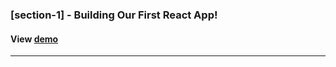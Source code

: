  ### [section-1] - Building Our First React App!
#### View [demo](https://duckduckgo.com  "The best search engine for privacy")
---